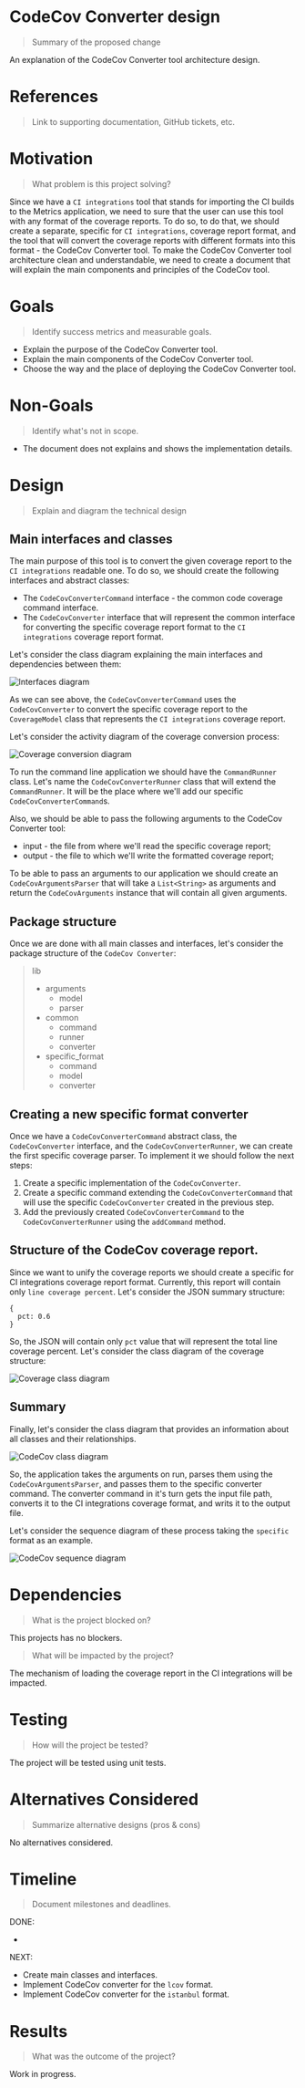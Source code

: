 # CodeCov Converter design

> Summary of the proposed change

An explanation of the CodeCov Converter tool architecture design.

# References

> Link to supporting documentation, GitHub tickets, etc.

# Motivation

> What problem is this project solving?

Since we have a `CI integrations` tool that stands for importing the CI builds to the Metrics application, we need to sure that the user can use this tool with any format of the coverage reports. To do so, to do that, we should create a separate, specific for `CI integrations`, coverage report format, and the tool that will convert the coverage reports with different formats into this format - the CodeCov Converter tool. To make the CodeCov Converter tool architecture clean and understandable, we need to create a document that will explain the main components and principles of the CodeCov tool.

# Goals

> Identify success metrics and measurable goals.

- Explain the purpose of the CodeCov Converter tool.
- Explain the main components of the CodeCov Converter tool.
- Choose the way and the place of deploying the CodeCov Converter tool.

# Non-Goals

> Identify what's not in scope.

- The document does not explains and shows the implementation details.

# Design

> Explain and diagram the technical design

## Main interfaces and classes

The main purpose of this tool is to convert the given coverage report to the `CI integrations` readable one. To do so, we should create the following interfaces and abstract classes: 

- The `CodeCovConverterCommand` interface - the common code coverage command interface. 
- The `CodeCovConverter` interface that will represent the common interface for converting the specific coverage report format to the `CI integrations` coverage report format.

Let's consider the class diagram explaining the main interfaces and dependencies between them: 

![Interfaces diagram](http://www.plantuml.com/plantuml/proxy?cache=no&fmt=svg&src=https://raw.githubusercontent.com/platform-platform/monorepo/codecov_converter_design/metrics/codecov_converter/docs/diagrams/codecov_interfaces_diagram.puml)

As we can see above, the `CodeCovConverterCommand` uses the `CodeCovConverter` to convert the specific coverage report to the `CoverageModel` class that represents the `CI integrations` coverage report.

Let's consider the activity diagram of the coverage conversion process: 

![Coverage conversion diagram](http://www.plantuml.com/plantuml/proxy?cache=no&fmt=svg&src=https://github.com/platform-platform/monorepo/raw/codecov_converter_design/metrics/codecov_converter/docs/diagrams/codecov_conversion_activity.puml)

To run the command line application we should have the `CommandRunner` class. Let's name the `CodeCovConverterRunner` class that will extend the `CommandRunner`. It will be the place where we'll add our specific `CodeCovConverterCommand`s.

Also, we should be able to pass the following arguments to the CodeCov Converter tool: 

- input - the file from where we'll read the specific coverage report;
- output - the file to which we'll write the formatted coverage report;

To be able to pass an arguments to our application we should create an `CodeCovArgumentsParser` that will take a `List<String>` as arguments and return the `CodeCovArguments` instance that will contain all given arguments.

## Package structure

Once we are done with all main classes and interfaces, let's consider the package structure of the `CodeCov Converter`: 

> lib
>   - arguments
>     - model
>     - parser
>   - common 
>     - command
>     - runner
>     - converter
>   - specific_format
>     - command
>     - model
>     - converter

## Creating a new specific format converter

Once we have a `CodeCovConverterCommand` abstract class, the `CodeCovConverter` interface, and the `CodeCovConverterRunner`,  we can create the first specific coverage parser. To implement it we should follow the next steps: 

1. Create a specific implementation of the `CodeCovConverter`.
2. Create a specific command extending the `CodeCovConverterCommand` that will use the specific `CodeCovConverter` created in the previous step.
3. Add the previously created `CodeCovConverterCommand` to the `CodeCovConverterRunner` using the `addCommand` method.

## Structure of the CodeCov coverage report.

Since we want to unify the coverage reports we should create a specific for CI integrations coverage report format. Currently, this report will contain only `line coverage percent`. 
Let's consider the JSON summary structure: 

```
{
  pct: 0.6
}
```

So, the JSON will contain only `pct` value that will represent the total line coverage percent. Let's consider the class diagram of the coverage structure: 

![Coverage class diagram](http://www.plantuml.com/plantuml/proxy?cache=no&fmt=svg&src=https://github.com/platform-platform/monorepo/raw/codecov_converter_design/metrics/codecov_converter/docs/diagrams/coverage_class_diagram.puml)

## Summary

Finally, let's consider the class diagram that provides an information about all classes and their relationships.

![CodeCov class diagram](http://www.plantuml.com/plantuml/proxy?cache=no&fmt=svg&src=https://github.com/platform-platform/monorepo/raw/codecov_converter_design/metrics/codecov_converter/docs/diagrams/codecov_class_diagram.puml)

So, the application takes the arguments on run, parses them using the `CodeCovArgumentsParser`, and passes them to the specific converter command. The converter command in it's turn gets the input file path, converts it to the CI integrations coverage format, and writs it to the output file.

Let's consider the sequence diagram of these process taking the `specific` format as an example. 

![CodeCov sequence diagram](http://www.plantuml.com/plantuml/proxy?cache=no&fmt=svg&src=https://github.com/platform-platform/monorepo/raw/codecov_converter_design/metrics/codecov_converter/docs/diagrams/codecov_sequence_diagram.puml)

# Dependencies

> What is the project blocked on?

This projects has no blockers.

> What will be impacted by the project?

The mechanism of loading the coverage report in the CI integrations will be impacted.

# Testing

> How will the project be tested?

The project will be tested using unit tests.

# Alternatives Considered

> Summarize alternative designs (pros & cons)

No alternatives considered.

# Timeline

> Document milestones and deadlines.

DONE:

  -

NEXT:

  - Create main classes and interfaces.
  - Implement CodeCov converter for the `lcov` format.
  - Implement CodeCov converter for the `istanbul` format.
  
# Results

> What was the outcome of the project?

Work in progress.
